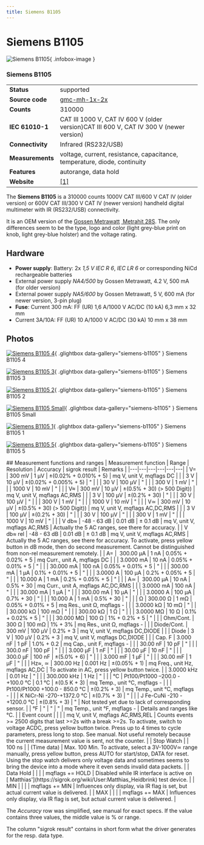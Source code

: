 ```yaml
---
title: Siemens B1105
---
```


# Siemens B1105

<div class="infobox" markdown>

![Siemens B1105](./img/Siemens_b1105_4.jpg){ .infobox-image }

### Siemens B1105

| | |
|---|---|
| **Status** | supported |
| **Source code** | [gmc-mh-1x-2x](https://github.com/OpenTraceLab/OpenTraceCapture/tree/main/src/hardware/gmc-mh-1x-2x) |
| **Counts** | 310000 |
| **IEC 61010-1** | CAT III 1000 V, CAT IV 600 V (older version)CAT III 600 V, CAT IV 300 V (newer version) |
| **Connectivity** | Infrared (RS232/USB) |
| **Measurements** | voltage, current, resistance, capacitance, temperature, diode, continuity |
| **Features** | autorange, data hold |
| **Website** | [[1]](http://www.messgeraete-einfach-mieten.de/html/siemens_b1105.html) |

</div>

The **Siemens B1105** is a 310000 counts 1000V CAT III/600 V CAT IV (older version) or 600V CAT III/300 V CAT IV (newer version) handheld digital multimeter with IR (RS232/USB) connectivity.

It is an OEM version of the [Gossen Metrawatt](https://sigrok.org/wiki/Gossen_Metrawatt)&#160;[ Metrahit 28S](https://sigrok.org/wiki/Gossen_Metrawatt_Metrahit_28S). The only differences seem to be the type, logo and color (light grey-blue print on knob,  light grey-blue holster) and the voltage rating.

## Hardware
- **Power supply**:
Battery: 2x *1,5 V IEC R 6*, *IEC LR 6* or corresponding NiCd rechargeable batteries
- External power supply *NA4/500* by Gossen Metrawatt, 4.2 V, 500 mA (for older version)
- External power supply *NA5/600* by Gossen Metrawatt, 5 V, 600 mA (for newer version, 3-pin plug)
- **Fuse**:
Current 300 mA: FF (UR) 1,6 A/1000 V AC/DC (10 kA) 6,3 mm x 32 mm
- Current 3A/10A: FF (UR) 10 A/1000 V AC/DC (30 kA) 10 mm x 38 mm

## Photos

<div class="photo-grid" markdown>

[![Siemens B1105 4](./img/Siemens_b1105_4.jpg)](./img/Siemens_b1105_4.jpg "Siemens B1105 4"){ .glightbox data-gallery="siemens-b1105" }
<span class="caption">Siemens B1105 4</span>

[![Siemens B1105 3](./img/Siemens_b1105_3.jpg)](./img/Siemens_b1105_3.jpg "Siemens B1105 3"){ .glightbox data-gallery="siemens-b1105" }
<span class="caption">Siemens B1105 3</span>

[![Siemens B1105 2](./img/Siemens_b1105_2.jpg)](./img/Siemens_b1105_2.jpg "Siemens B1105 2"){ .glightbox data-gallery="siemens-b1105" }
<span class="caption">Siemens B1105 2</span>

[![Siemens B1105 Small](./img/Siemens_B1105_small.jpg)](./img/Siemens_B1105_small.png "Siemens B1105 Small"){ .glightbox data-gallery="siemens-b1105" }
<span class="caption">Siemens B1105 Small</span>

[![Siemens B1105 1](./img/Siemens_b1105_1.jpg)](./img/Siemens_b1105_1.jpg "Siemens B1105 1"){ .glightbox data-gallery="siemens-b1105" }
<span class="caption">Siemens B1105 1</span>

[![Siemens B1105 5](./img/Siemens_b1105_5.jpg)](./img/Siemens_b1105_5.jpg "Siemens B1105 5"){ .glightbox data-gallery="siemens-b1105" }
<span class="caption">Siemens B1105 5</span>

</div>
## Measurement functions and ranges
| Measurement function | Range | Resolution | Accuracy | sigrok result | Remarks |
|---|---|---|---|---|---|
| V= | 300 mV | 1 μV | ±(0.02% + 0.010% + 5) | mq V, unit V, mqflags DC |  |
| 3 V | 10 μV | ±(0.02% + 0.005% + 5) | " |  |
| 30 V | 100 μV | " |  |
| 300 V | 1 mV | " |  |
| 1000 V | 10 mV | " |  |
| V≈ | 300 mV | 10 µV | ±(0.5% + 30) (> 500 Digit)) | mq V, unit V, mqflags AC,RMS |  |
| 3 V | 100 μV | ±(0.2% + 30) | " |  |
| 30 V | 100 μV | " |  |
| 300 V | 1 mV | " |  |
| 1000 V | 10 mV | " |  |
| V≃ | 300 mV | 10 μV | ±(0.5% + 30) (> 500 Digit)) | mq V, unit V, mqflags AC,DC,RMS |  |
| 3 V | 100 μV | ±(0.2% + 30) | " |  |
| 30 V | 100 μV | " |  |
| 300 V | 1 mV | " |  |
| 1000 V | 10 mV | " |  |
| V db≈ | -48 - 63 dB | 0.01 dB | ± 0.1 dB | mq V, unit V, mqflags AC,RMS | Actually the 5 AC ranges, see there for accuracy. |
| V db≈ rel | -48 - 63 dB | 0.01 dB | ± 0.1 dB | mq V, unit V, mqflags AC,RMS | Actually the 5 AC ranges, see there for accuracy. To activate, press yellow button in dB mode, then do second measurement. Cannot be distinguished from non-rel measurement remotely. |
| A= | &#160;300.00 µA | 1 nA | 0.05% + 0.02% + 5 | mq Curr., unit A, mqflags DC |  |
| 3.0000 mA | 10 nA | 0.05% + 0.01% + 5 | " |  |
| 30.000 mA | 100 nA | 0.05% + 0.01% + 5 | " |  |
| 300.00 mA | 1 µA | 0.1% + 0.01% + 5 | " |  |
| 3.0000 A | 100 µA | 0.2% + 0.05% + 5 | " |  |
| 10.000 A | 1 mA | 0.2% + 0.05% + 5 | " |  |
| A≃ | &#160;300.00 µA | 10 nA | 0.5% + 30 | mq Curr., unit A, mqflags AC,DC,RMS |  |
| 3.0000 mA | 100 nA | " |  |
| 30.000 mA | 1 µA | " |  |
| 300.00 mA | 10 µA | " |  |
| 3.0000 A | 100 µA | 0.7% + 30 | " |  |
| 10.000 A | 1 mA | 0.5% + 30 | " |  |
| Ω | 300.00 Ω | 1 mΩ | 0.05% + 0.01% + 5 | mq Res., unit Ω, mqflags - |  |
| 3.0000 kΩ | 10 mΩ | " |  |
| 30.000 kΩ | 100 mΩ | " |  |
| 300.00 kΩ | 1 Ω | " |  |
| 3.0000 MΩ | 10 Ω | 0.1% + 0.02% + 5 | " |  |
| 30.000 MΩ | 100 Ω | 1% + 0.2% + 5 | " |  |
| Ohm/Cont. | 300 Ω | 100 mΩ | 1% + 3% | mq Res., unit Ω, mqflags - |  |
| Diode/Cont. | 300 mV | 100 µV | 0.2% + 3 | mq V, unit V, mqflags DC,DIODE |  |
| Diode | 3 V | 100 µV | 0.2% + 3 | mq V, unit V, mqflags DC,DIODE |  |
| Cap. F | 3.000 nF | 1 pF | 1.0% + 0.2 | mq Cap., unit F, mqflags - |  |
| 30.00 nF | 10 pF | " |  |
| 300.0 nF | 100 pF | " |  |
| 3.000 µF | 1 nF | " |  |
| 30.00 µF | 10 nF | " |  |
| 300.0 µF | 100 nF | ±(5.0% + 6) | " |  |
| 3.000 mF | 1 µF | " |  |
| 30.00 mF | 1 µF | " |  |
| Hz≈, ≃ | 300.00 Hz | 0.001 Hz | ±(0.05% + 1) | mq Freq., unit Hz, mqflags AC,DC | To activate in AC, press yellow button twice. |
| 3.0000 kHz | 0.01 Hz | " |  |
| 300.000 kHz | 1 Hz | " |  |
| °C | Pt100/Pt1000 –200.0 - +100.0 °C | 0.1 °C | ±(0.5 K + 3) | mq Temp., unit °C, mqflags - |  |
| Pt100/Pt1000 +100.0 - 850.0 °C | ±(0.2% + 3) | mq Temp., unit °C, mqflags - |  |
| K NiCr-Ni -270-+1372.0 °C | ±(0.7% + 3) | " |  |
| J Fe-CuNi -210 - +1200.0 °C | ±(0.8% + 3) | " | Not tested yet due to lack of corresponding sensor. |
| °F | " | " | " | mq Temp., unit °F, mqflags - | Details and ranges like °C. |
| Event count |  |  |  | mq V, unit V, mqflags AC,RMS,REL | Counts events >= 2500 digits that last >=2s with a break >=2s. To activate, switch to voltage ACDC, press yellow button twice. Press up to 4 times to cycle parameters, press long to stop. See manual. Not useful remotely because the current measurement value is sent, not the counter. |
| Stop Watch |  | 100 ns |  | (Time data) | Max. 100 Min. To activate, select a 3V-1000V≃ range manually, press yellow button, press AUTO for start/stop, DATA for reset. Using the stop watch delivers only voltage data and sometimes seems to bring the device into a mode where it even sends invalid data packets. |
| Data Hold |  |  |  | mqflags += HOLD | Disabled while IR interface is active on [&#160;Matthias'](https://sigrok.org/wiki/User:Matthias_Heidbrink) test device. |
| MIN |  |  |  | mqflags += MIN | Influences only display, via IR flag is set, but actual current value is delivered. |
| MAX |  |  |  | mqflags += MAX | Influences only display, via IR flag is set, but actual current value is delivered. |

The *Accuracy* row was simplified, see manual for exact specs. If the value contains three values, the middle value is&#160;% or range.

The column "sigrok result" contains in short form what the driver generates for the resp. data type.


